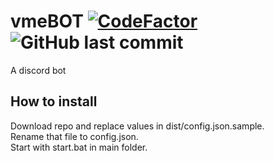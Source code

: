 # vmeBOT [![CodeFactor](https://www.codefactor.io/repository/github/risgar/saber-chan/badge)](https://www.codefactor.io/repository/github/risgar/vmebot) ![GitHub last commit](https://img.shields.io/github/last-commit/RisGar/vmeBOT)
A discord bot

## How to install
Download repo and replace values in dist/config.json.sample.  
Rename that file to config.json.  
Start with start.bat in main folder.
